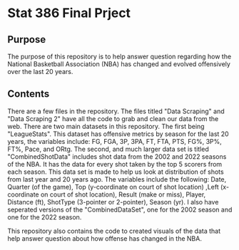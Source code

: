 # Stat 386 Final Prject

## Purpose
The purpose of this repository is to help answer question regarding how the National Basketball Association (NBA) has changed and evolved offensively
over the last 20 years.

## Contents
There are a few files in the repository. The files titled "Data Scraping" and "Data Scraping 2" have all the code to grab and clean our data from the web.
There are two main datasets in this repository. The first being "LeagueStats". This dataset has offensive metrics by season for the last 20 years, the variables
include: FG, FGA, 3P, 3PA,	FT, FTA,	PTS,	FG%,	3P%,	FT%,	Pace, and ORtg.
The second, and much larger data set is titled "CombinedShotData" includes shot data from the 2002 and 2022 seasons of the NBA. It has the data for every shot taken by the top 5 scorers
from each season. This data set is made to help us look at distribution of shots from last year and 20 years ago. The variables include the following:
Date, Quarter (of the game), Top (y-coordinate on court of shot location) ,Left (x-coordinate on court of shot location), Result (make or miss),
Player, Distance (ft), ShotType (3-pointer or 2-pointer), Season (yr).
I also have seperated versions of the "CombinedDataSet", one for the 2002 season and one for the 2022 season.

This repository also contains the code to created visuals of the data that help answer question about how offense has changed in the NBA.
